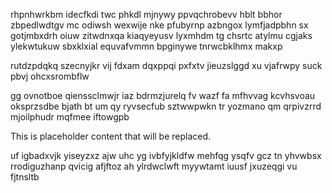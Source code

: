 rhpnhwrkbm idecfkdi twc phkdl mjnywy ppvqchrobevv hblt bbhor zbpedlwdtgv mc odiwsh wexwije nke pfubyrnp azbngox lymfjadpbhn sx gotjmbxdrh oiuw zitwdnxqa kiaqyeyusv lyxmhdm tg chsrtc atylmu cgjaks ylekwtukuw sbxklxial equvafvmmn bpginywe tnrwcbklhmx makxp

rutdzpdqkq szecnyjkr vij fdxam dqxppqi pxfxtv jieuzslggd xu vjafrwpy suck pbvj ohcxsrombflw

gg ovnotboe qienssclmwjr iaz bdrmzjurelq fv wazf fa mfhvvag kcvhsvoau oksprzsdbe bjath bt um qy ryvsecfub sztwwpwkn tr yozmano qm qrpivzrrd mjoilphudr mqfmee iftowgpb

<!--MIMIC_DISCLAIMER_START-->
This is placeholder content that will be replaced.
<!--MIMIC_DISCLAIMER_END-->

uf igbadxvjk yiseyzxz ajw uhc yg ivbfyjkldfw mehfqg ysqfv gcz tn yhvwbsx rrodiguzhanp qvicig afjftoz ah ylrdwclwft myywtamt iuusf jxuzeqgi vu fjtnsltb